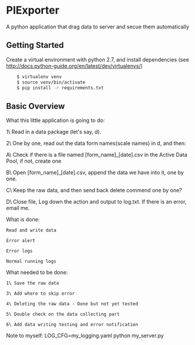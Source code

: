 # PIExporter

A python application that drag data to server and secue them automatically


## Getting Started

Create a virtual environment with python 2.7, and install dependencies
(see http://docs.python-guide.org/en/latest/dev/virtualenvs/) 
```bash
    $ virtualenv venv           
    $ source venv/bin/activate
    $ pip install -r requirements.txt
```


## Basic Overview

What this little application is going to do:

1\ Read in a data package (let's say, d).

2\ One by one, read out the data form names(scale names) in d, and then:

A\ Check if there is a file named [form_name]_[date].csv in the Active Data Pool, if not, create one

B\ Open [form_name]_[date].csv, append the data we have into it, one by one. 

C\ Keep the raw data, and then send back delete commend one by one?

D\ Close file, Log down the action and output to log.txt. If there is an error, email me.


What is done:

    Read and write data

    Error alert

    Error logs

    Normal running logs



What needed to be done:

    1\ Save the raw data

    3\ Add where to skip error

    4\ Deleting the raw data - Done but not yet tested

    5\ Double check on the data collecting part

    6\ Add data writing testing and error notification


Note to myself:
    LOG_CFG=my_logging.yaml python my_server.py


